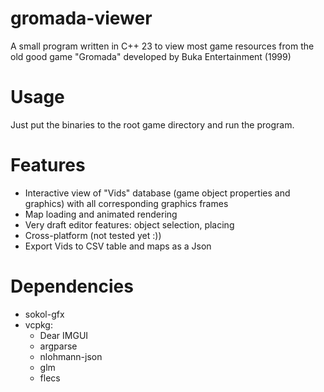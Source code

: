 # gromada-viewer
A small program written in C++ 23 to view most game resources from the old good game "Gromada" developed by Buka Entertainment (1999)

# Usage
Just put the binaries to the root game directory and run the program.

# Features
* Interactive view of "Vids" database (game object properties and graphics) with all corresponding graphics frames
* Map loading and animated rendering
* Very draft editor features: object selection, placing
* Cross-platform (not tested yet :))
* Export Vids to CSV table and maps as a Json

# Dependencies
* sokol-gfx
* vcpkg:
	* Dear IMGUI
	* argparse
	* nlohmann-json
	* glm
    * flecs